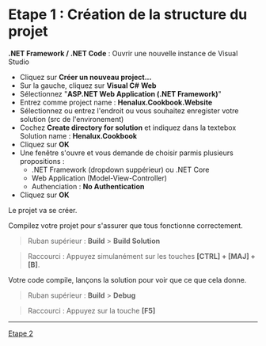 # Etape 1 : Création de la structure du projet


 **.NET Framework / .NET Code** : Ouvrir une nouvelle instance de Visual Studio
 * Cliquez sur **Créer un nouveau project...**
 * Sur la gauche, cliquez sur **Visual C#**  **Web**
 * Sélectionnez "**ASP.NET Web Application (.NET Framework)**"
 * Entrez comme project name : **Henalux.Cookbook.Website**
 * Sélectionnez ou entrez l'endroit ou vous souhaitez enregister votre solution (src de l'environement)
 * Cochez **Create directory for solution** et indiquez dans la textebox Solution name : **Henalux.Cookbook**
 * Cliquez sur **OK**
 * Une fenêtre s'ouvre et vous demande de choisir parmis plusieurs propositions :
    * .NET Framework (dropdown suppérieur) ou .NET Core
    * Web Application (Model-View-Controller)
    * Authenciation : **No Authentication**
  * Cliquez sur **OK**

Le projet va se créer. 

Compilez votre projet pour s'assurer que tous fonctionne correctement. 

> Ruban supérieur :  **Build** > **Build Solution**

> Raccourci : Appuyez simulanément sur les touches **[CTRL] + [MAJ] + [B]**.

Votre code compile, lançons la solution pour voir que ce que cela donne.

> Ruban supérieur :  **Build** > **Debug**

> Raccourci : Appuyez sur la touche **[F5]**
---

[Etape 2](./step-2.md)